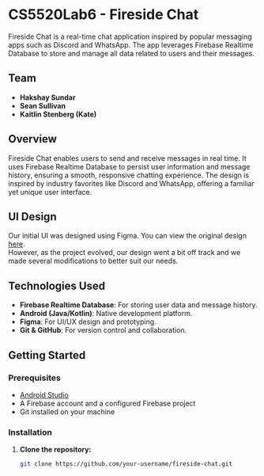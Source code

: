 # CS5520Lab6 - Fireside Chat

Fireside Chat is a real-time chat application inspired by popular messaging apps such as Discord and WhatsApp. The app leverages Firebase Realtime Database to store and manage all data related to users and their messages.

## Team

- **Hakshay Sundar**
- **Sean Sullivan**
- **Kaitlin Stenberg (Kate)**

## Overview

Fireside Chat enables users to send and receive messages in real time. It uses Firebase Realtime Database to persist user information and message history, ensuring a smooth, responsive chatting experience. The design is inspired by industry favorites like Discord and WhatsApp, offering a familiar yet unique user interface.

## UI Design

Our initial UI was designed using Figma. You can view the original design [here](https://www.figma.com/design/XvEocXRQ8t1yMg8vBYBaq7/Lab-6---Firebase-powered-Chat-App?node-id=0-1&p=f&t=efmqMEgxFF4ueHVO-0).  
However, as the project evolved, our design went a bit off track and we made several modifications to better suit our needs.

## Technologies Used

- **Firebase Realtime Database**: For storing user data and message history.
- **Android (Java/Kotlin)**: Native development platform.
- **Figma**: For UI/UX design and prototyping.
- **Git & GitHub**: For version control and collaboration.

## Getting Started

### Prerequisites

- [Android Studio](https://developer.android.com/studio)
- A Firebase account and a configured Firebase project
- Git installed on your machine

### Installation

1. **Clone the repository:**
   ```bash
   git clone https://github.com/your-username/fireside-chat.git



